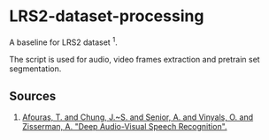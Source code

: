 # LRS2-dataset-processing
A baseline for LRS2 dataset <sup>1</sup>. 


The script is used for audio, video frames extraction and pretrain set segmentation.

## Sources
1. [Afouras, T. and Chung, J.~S. and Senior, A. and Vinyals, O. and Zisserman, A. "Deep Audio-Visual Speech Recognition".](https://arxiv.org/pdf/1809.02108.pdf)
